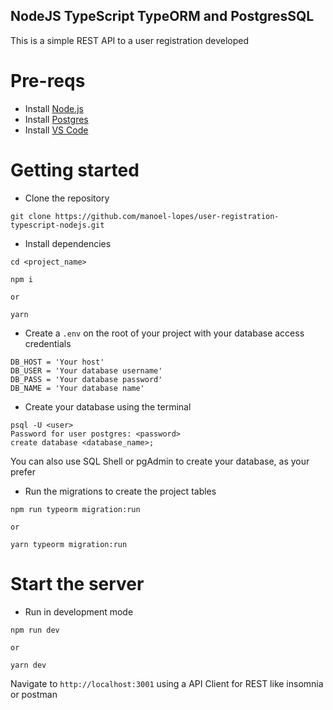 ## NodeJS TypeScript TypeORM and PostgresSQL

This is a simple REST API to a user registration developed

# Pre-reqs
- Install [Node.js](https://nodejs.org/en/)
- Install [Postgres](https://www.postgresql.org/download/)
- Install [VS Code](https://code.visualstudio.com/)

# Getting started
- Clone the repository
```
git clone https://github.com/manoel-lopes/user-registration-typescript-nodejs.git
```
- Install dependencies
```
cd <project_name>

npm i

or

yarn
```
- Create a `.env` on the root of your project with your database access credentials
```
DB_HOST = 'Your host'
DB_USER = 'Your database username'
DB_PASS = 'Your database password'
DB_NAME = 'Your database name'
```
- Create your database using the terminal
```
psql -U <user>
Password for user postgres: <password>
create database <database_name>;
```
You can also use SQL Shell or pgAdmin to create your database, as your prefer

- Run the migrations to create the project tables
```
npm run typeorm migration:run

or

yarn typeorm migration:run
```
# Start the server
- Run in development mode
```
npm run dev

or

yarn dev
```
Navigate to `http://localhost:3001` using a API Client for REST like insomnia or postman

